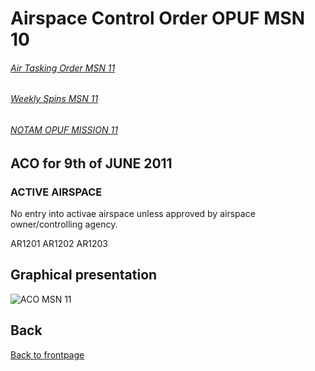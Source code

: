 # Airspace Control Order OPUF MSN 10


###### [Air Tasking Order MSN 11](/OPUF-Brief/Docs/ATO/ATO_11.html)
###### [Weekly Spins MSN 11](/OPUF-Brief/Docs/SPINS_10.html)
###### [NOTAM OPUF MISSION 11](/OPUF-Brief/Docs/NOTAM/NOTAM_11.html)


## ACO for 9th of JUNE 2011

### ACTIVE AIRSPACE 
No entry into activae airspace unless approved by airspace owner/controlling agency.

AR1201
AR1202
AR1203



## Graphical presentation
![ACO MSN 11](/OPUF-Brief/Images/ACO_10.PNG)





## Back
[Back to frontpage](https://132nd-vwing.github.io/OPUF-Brief/)